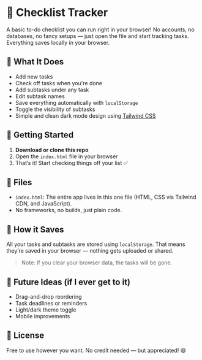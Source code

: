 # 📝 Checklist Tracker

A basic to-do checklist you can run right in your browser! No accounts, no databases, no fancy setups — just open the file and start tracking tasks. Everything saves locally in your browser.

## 🔧 What It Does

* Add new tasks
* Check off tasks when you're done
* Add subtasks under any task
* Edit subtask names
* Save everything automatically with `localStorage`
* Toggle the visibility of subtasks
* Simple and clean dark mode design using [Tailwind CSS](https://tailwindcss.com)

## 🚀 Getting Started

1. **Download or clone this repo**
2. Open the `index.html` file in your browser
3. That’s it! Start checking things off your list ✅

## 📁 Files

* `index.html`: The entire app lives in this one file (HTML, CSS via Tailwind CDN, and JavaScript).
* No frameworks, no builds, just plain code.

## 💾 How it Saves

All your tasks and subtasks are stored using `localStorage`. That means they’re saved in your browser — nothing gets uploaded or shared.

> Note: If you clear your browser data, the tasks will be gone.

## 🎯 Future Ideas (if I ever get to it)

* Drag-and-drop reordering
* Task deadlines or reminders
* Light/dark theme toggle
* Mobile improvements

## 📜 License

Free to use however you want. No credit needed — but appreciated! 😄
